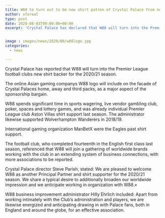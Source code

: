 ```yaml
---
title: W88 to turn out to be new shirt patron of Crystal Palace from next season
author: xforeal 
type: post
date: 2020-08-03T00:00:00+00:00
excerpt: 'Crystal Palace has declared that W88 will turn into the Premier League football clubs new shirt backer for the 2020/21 season '


image : images/news/2020/08/w88logo.jpg
categories:
  - news

---
```

Crystal Palace has reported that W88 will turn into the Premier League football clubs new shirt backer for the 2020/21 season. 

The online Asian gaming companys W88 logo will include on the facade of Crystal Palaces home, away and third packs, as a major aspect of the sponsorship bargain. 

W88 spends significant time in sports wagering, live vendor gambling club, poker, spaces and lottery games, and was already individual Premier League club Aston Villas shirt support last season. The administrator likewise supported Wolverhampton Wanderers in 2018/19. 

International gaming organization ManBetX were the Eagles past shirt support. 

The football club, who completed fourteenth in the English first class last season, referenced that W88 will join a gathering of worldwide brands working with the club in an extending system of business connections, with more associations to be reported. 

Crystal Palace director Steve Parish, stated: We are pleased to welcome W88 as another Principal Partner and shirt supporter for the 2020/21 season. We share a typical desire to additionally broaden our worldwide impression and we anticipate working in organization with W88.&#187; 

W88 business improvement administrator Hilly Ehrlich included: Apart from working intimately with the Club&#8217;s administration and players, we are likewise energized and anticipating drawing in with Palace fans, both in England and around the globe, for an effective association.